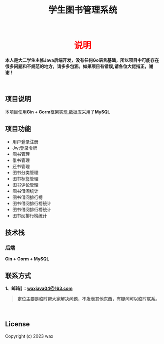 <h1 align="center">学生图书管理系统</h1>

<br/>

<h1 align="center"><font color="red">说明</font></h1>

**本人是大二学生主修Java后端开发，没有任何Go语言基础，所以项目中可能存在很多问题和不规范的地方，请多多包涵。如果项目有错误,请各位大佬指正，谢谢！**

<br/>


## 项目说明
本项目使用**Gin + Gorm**框架实现,数据库采用了**MySQL**



## 项目功能

- 用户登录注册
- Jwt登录令牌
- 图书管理
- 借书管理
- 还书管理
- 图书分类管理
- 图书标签管理
- 图书评论管理
- 图书借阅统计
- 图书借阅排行榜
- 图书借阅排行榜统计
- 图书借阅排行榜统计
- 图书阅排行榜统计

## 技术栈

### 后端

**Gin + Gorm + MySQL**



## 联系方式

**1、邮箱📮：[waxjava04@163.com](mailto:waxjava04@163.com)**

> **定位主要是临时帮大家解决问题，不发表其他东西，有疑问可以临时联系。**


<br/>

## License

Copyright (c) 2023 wax 



